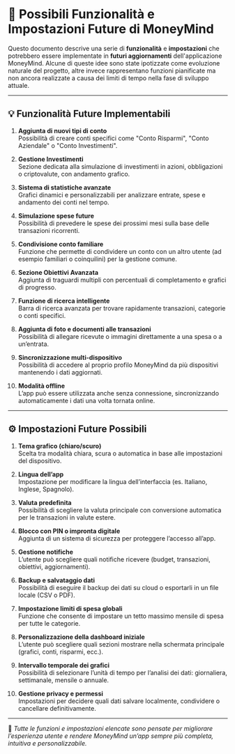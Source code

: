 # 🚀 Possibili Funzionalità e Impostazioni Future di MoneyMind

Questo documento descrive una serie di **funzionalità** e **impostazioni** che potrebbero essere implementate in **futuri aggiornamenti** dell'applicazione MoneyMind. Alcune di queste idee sono state ipotizzate come evoluzione naturale del progetto, altre invece rappresentano funzioni pianificate ma non ancora realizzate a causa dei limiti di tempo nella fase di sviluppo attuale.

---

## 💡 Funzionalità Future Implementabili

1. **Aggiunta di nuovi tipi di conto**  
   Possibilità di creare conti specifici come "Conto Risparmi", "Conto Aziendale" o "Conto Investimenti".

2. **Gestione Investimenti**  
   Sezione dedicata alla simulazione di investimenti in azioni, obbligazioni o criptovalute, con andamento grafico.

3. **Sistema di statistiche avanzate**  
   Grafici dinamici e personalizzabili per analizzare entrate, spese e andamento dei conti nel tempo.

4. **Simulazione spese future**  
   Possibilità di prevedere le spese dei prossimi mesi sulla base delle transazioni ricorrenti.

5. **Condivisione conto familiare**  
   Funzione che permette di condividere un conto con un altro utente (ad esempio familiari o coinquilini) per la gestione comune.

6. **Sezione Obiettivi Avanzata**  
   Aggiunta di traguardi multipli con percentuali di completamento e grafici di progresso.

7. **Funzione di ricerca intelligente**  
   Barra di ricerca avanzata per trovare rapidamente transazioni, categorie o conti specifici.

8. **Aggiunta di foto e documenti alle transazioni**  
   Possibilità di allegare ricevute o immagini direttamente a una spesa o a un’entrata.

9. **Sincronizzazione multi-dispositivo**  
   Possibilità di accedere al proprio profilo MoneyMind da più dispositivi mantenendo i dati aggiornati.

10. **Modalità offline**  
   L’app può essere utilizzata anche senza connessione, sincronizzando automaticamente i dati una volta tornata online.

---

## ⚙️ Impostazioni Future Possibili

1. **Tema grafico (chiaro/scuro)**  
   Scelta tra modalità chiara, scura o automatica in base alle impostazioni del dispositivo.

2. **Lingua dell’app**  
   Impostazione per modificare la lingua dell’interfaccia (es. Italiano, Inglese, Spagnolo).

3. **Valuta predefinita**  
   Possibilità di scegliere la valuta principale con conversione automatica per le transazioni in valute estere.

4. **Blocco con PIN o impronta digitale**  
   Aggiunta di un sistema di sicurezza per proteggere l’accesso all’app.

5. **Gestione notifiche**  
   L’utente può scegliere quali notifiche ricevere (budget, transazioni, obiettivi, aggiornamenti).

6. **Backup e salvataggio dati**  
   Possibilità di eseguire il backup dei dati su cloud o esportarli in un file locale (CSV o PDF).

7. **Impostazione limiti di spesa globali**  
   Funzione che consente di impostare un tetto massimo mensile di spesa per tutte le categorie.

8. **Personalizzazione della dashboard iniziale**  
   L’utente può scegliere quali sezioni mostrare nella schermata principale (grafici, conti, risparmi, ecc.).

9. **Intervallo temporale dei grafici**  
   Possibilità di selezionare l’unità di tempo per l’analisi dei dati: giornaliera, settimanale, mensile o annuale.

10. **Gestione privacy e permessi**  
    Impostazioni per decidere quali dati salvare localmente, condividere o cancellare definitivamente.

---

📌 *Tutte le funzioni e impostazioni elencate sono pensate per migliorare l’esperienza utente e rendere MoneyMind un’app sempre più completa, intuitiva e personalizzabile.*

